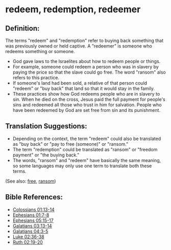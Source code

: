# redeem, redemption, redeemer #

## Definition: ##

The terms "redeem" and "redemption" refer to buying back something that was previously owned or held captive. A "redeemer" is someone who redeems something or someone.

* God gave laws to the Israelites about how to redeem people or things.
* For example, someone could redeem a person who was in slavery by paying the price so that the slave could go free. The word "ransom" also refers to this practice.
* If someone's land had been sold, a relative of that person could "redeem" or "buy back" that land so that it would stay in the family.
* These practices show how God redeems people who are in slavery to sin. When he died on the cross, Jesus paid the full payment for people's sins and redeemed all those who trust in him for salvation. People who have been redeemed by God are set free from sin and its punishment.

## Translation Suggestions: ##

* Depending on the context, the term "redeem" could also be translated as "buy back" or "pay to free (someone)" or "ransom."
* The term "redemption" could be translated as "ransom" or "freedom payment" or "the buying back."
* The words, "ransom" and "redeem" have basically the same meaning, so some languages may only use one term to translate both these terms.

(See also: [free](../kt/free.md), [ransom](../kt/ransom.md))

## Bible References: ##

* [Colossians 01:13-14](https://door43.org/en/bible/notes/col/01/13)
* [Ephesians 01:7-8](https://door43.org/en/bible/notes/eph/01/07)
* [Ephesians 05:15-17](https://door43.org/en/bible/notes/eph/05/15)
* [Galatians 03:13-14](https://door43.org/en/bible/notes/gal/03/13)
* [Galatians 04:3-5](https://door43.org/en/bible/notes/gal/04/03)
* [Luke 02:36-38](https://door43.org/en/bible/notes/luk/02/36)
* [Ruth 02:19-20](https://door43.org/en/bible/notes/rut/02/19)
